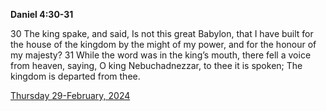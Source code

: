 **Daniel 4:30-31**

30 The king spake, and said, Is not this great Babylon, that I have built for the house of the kingdom by the might of my power, and for the honour of my majesty? 31 While the word was in the king’s mouth, there fell a voice from heaven, saying, O king Nebuchadnezzar, to thee it is spoken; The kingdom is departed from thee.

[Thursday 29-February, 2024](https://getbible.net/kjv/Daniel/4/30-31)
